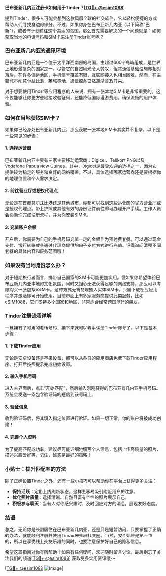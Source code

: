**巴布亚新几内亚注册卡如何用于Tinder？[[TG💪+ @esim1088](https://t.me/s/esim1088)]**

提到Tinder，很多人可能会想到这款风靡全球的社交软件，它以轻松便捷的方式帮助人们寻找身边的缘分。不过，如果你身在巴布亚新几内亚（以下简称“巴新”），或者有计划前往这个美丽的岛国，那么首先需要解决的一个问题就是：如何获取当地的电话号码和SIM卡来注册Tinder账号呢？

### 巴布亚新几内亚的通讯环境

巴布亚新几内亚是一个位于太平洋西南部的岛国，由超过600个岛屿组成，是世界上地形最复杂的国家之一。尽管它的自然风光令人赞叹，但其通信基础设施却相对落后。在许多偏远地区，手机信号覆盖有限，互联网接入也相当困难。然而，在主要城市如莫尔兹比港、莱城等地，通信服务已经逐渐普及开来。

对于想要使用Tinder等应用程序的人来说，拥有一张本地SIM卡是非常重要的。这不仅能够让你更方便地接收验证码，还能降低国际漫游费用，确保流畅的用户体验。

### 如何在当地获取SIM卡？

如果你已经身处巴布亚新几内亚，那么获取一张本地SIM卡其实并不复杂。以下是一些常见的步骤：

#### 1. 选择运营商
巴布亚新几内亚主要有三家主要移动运营商：Digicel、Telikom PNG以及Vodafone Papua New Guinea。其中，Digicel是最受欢迎的选择之一，因为它提供较为稳定的服务和良好的网络覆盖。不过，具体选择哪家运营商还是要根据你的地理位置和个人需求决定。

#### 2. 前往营业厅或授权代理点
无论是在首都莫尔兹比港还是其他城市，你都可以找到这些运营商的官方营业厅或是授权代理点。带上护照或其他有效的身份证件前往即可办理开户手续。工作人员会协助你完成注册流程，并为你安装SIM卡。

#### 3. 充值账户余额
开户后，你需要为自己的手机号码充值一定的金额作为预付费套餐。可以通过现金支付、银行转账或是通过代理商提供的电子支付方式进行充值。记得询问清楚不同套餐的具体内容和服务范围哦！

### 如果没有当地身份怎么办？

对于短期旅行者而言，携带自己国家的SIM卡可能更加实用。但如果你希望体验巴布亚新几内亚本地的文化氛围，同时又担心无法获得足够的网络支持，那么可以考虑购买一张虚拟eSIM卡。这种方式无需物理插入实体SIM卡，只需下载相应应用程序并激活即可开始使用。目前市面上有多家服务商提供此类服务，比如eSIM1088，它们支持多个国家和地区，非常适合经常跨国旅行的朋友。

### Tinder注册流程详解

一旦拥有了可用的电话号码，接下来就可以着手注册Tinder账号了。以下是基本步骤：

#### 1. 下载Tinder应用
无论是安卓设备还是苹果设备，都可以从各自的应用商店免费下载Tinder应用程序。打开后按照提示完成初始设置。

#### 2. 输入手机号码
进入主界面后，点击“开始匹配”，然后输入刚刚获得的巴布亚新几内亚手机号码。系统会发送一条包含验证码的短信到该号码上。

#### 3. 验证信息
收到验证码后，将其填入指定位置进行验证。如果一切正常，你的账户将被成功创建！

#### 4. 完善个人资料
为了提高匹配成功率，建议尽可能详细地填写个人信息，包括上传高质量的照片、描述兴趣爱好等。记住，诚实是最好的策略！

### 小贴士：提升匹配率的方法

除了正确设置Tinder之外，还有一些小技巧可以帮助你在平台上获得更多关注：

- **保持活跃**：定期上线刷新状态，这样更容易吸引附近用户的注意。
- **优化照片质量**：选择清晰、自然且富有个性的照片展示自己。
- **积极参与聊天**：当有人对你感兴趣时，及时回应对方的消息，展现友好态度。

### 结语

总之，无论你是长期居住在巴布亚新几内亚，还是只是短暂访问，只要掌握了正确的办法，就能顺利注册并使用Tinder来拓展社交圈。当然，安全始终是第一位的，所以在享受线上交友乐趣的同时，也要注意保护好自己的隐私信息。

希望这篇指南对你有所帮助！如果有任何疑问，欢迎随时留言讨论。最后别忘了关注我们的频道[[TG💪+ @esim1088](https://t.me/s/esim1088)] 获取更多实用资讯哦～ 

[[TG💪+ @esim1088](https://t.me/s/esim1088) ![Image](https://i.postimg.cc/4NQfJmqS/Snipaste-2025-05-13-00-14-12.png)]